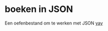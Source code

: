 # boeken in JSON
Een oefenbestand om te werken met JSON
[yay](27237.hosts2.ma-cloud.nl/bewijzenmap/periode1.1/pro1/test1/boekie/index.html)
